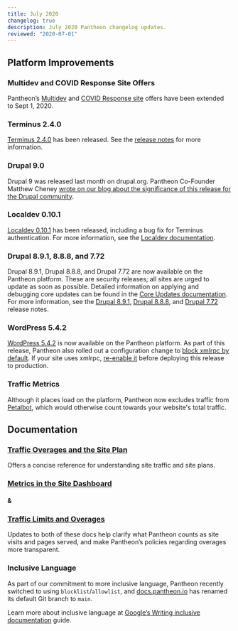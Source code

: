 ```yaml
---
title: July 2020
changelog: true
description: July 2020 Pantheon changelog updates.
reviewed: "2020-07-01"
---
```


## Platform Improvements

### Multidev and COVID Response Site Offers

Pantheon’s [Multidev](/guides/multidev) and [COVID Response site](/crisis-response-upstream) offers have been extended to Sept 1, 2020.

<!-- excerpt -->

### Terminus 2.4.0

[Terminus 2.4.0](/terminus) has been released. See the [release notes](https://github.com/pantheon-systems/terminus/releases/tag/2.4.0) for more information.

### Drupal 9.0

Drupal 9 was released last month on drupal.org. Pantheon Co-Founder Matthew Cheney [wrote on our blog about the significance of this release for the Drupal community](https://pantheon.io/blog/drupal-launch).

### Localdev 0.10.1

[Localdev 0.10.1](/guides/local-development) has been released, including a bug fix for Terminus authentication. For more information, see the [Localdev documentation](/guides/local-development).

### Drupal 8.9.1, 8.8.8, and 7.72

Drupal 8.9.1, Drupal 8.8.8, and Drupal 7.72 are now available on the Pantheon platform. These are security releases; all sites are urged to update as soon as possible. Detailed information on applying and debugging core updates can be found in the [Core Updates documentation](/core-updates). For more information, see the [Drupal 8.9.1](https://www.drupal.org/project/drupal/releases/8.9.1), [Drupal 8.8.8](https://www.drupal.org/project/drupal/releases/8.8.8), and [Drupal 7.72](https://www.drupal.org/project/drupal/releases/7.72) release notes.

### WordPress 5.4.2

[WordPress 5.4.2](https://wordpress.org/news/2020/06/wordpress-5-4-2-security-and-maintenance-release/) is now available on the Pantheon platform. As part of this release, Pantheon also rolled out a configuration change to [block xmlrpc by default](/guides/wordpress-developer/wordpress-best-practices#disable-xml-rpc-via-pantheonyml). If your site uses xmlrpc, [re-enable it](/pantheon-yml#protected-web-paths-override) before deploying this release to production.

### Traffic Metrics

Although it places load on the platform, Pantheon now excludes traffic from [Petalbot](https://aspiegel.com/petalbot), which would otherwise count towards your website's total traffic.  

## Documentation

### [Traffic Overages and the Site Plan](/guides/account-mgmt/traffic)

Offers a concise reference for understanding site traffic and site plans.

### [Metrics in the Site Dashboard](/guides/legacy-dashboard/metrics)

#### &

### [Traffic Limits and Overages](/guides/account-mgmt/traffic)

Updates to both of these docs help clarify what Pantheon counts as site visits and pages served, and make Pantheon’s policies regarding overages more transparent.

### Inclusive Language

As part of our commitment to more inclusive language, Pantheon recently switched to using `blocklist`/`allowlist`, and [docs.pantheon.io](https://docs.pantheon.io) has renamed its default Git branch to `main`. 

Learn more about inclusive language at [Google’s Writing inclusive documentation](https://developers.google.com/style/inclusive-documentation) guide.
